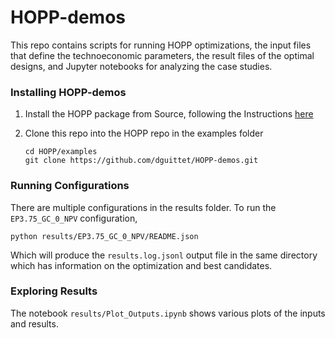 # HOPP-demos

This repo contains scripts for running HOPP optimizations, the input files that define the technoeconomic parameters, the result files of the optimal designs, and Jupyter notebooks for analyzing the case studies.

### Installing HOPP-demos

1. Install the HOPP package from Source, following the Instructions [here](https://github.com/nrel/hopp#installing-from-source)

2. Clone this repo into the HOPP repo in the examples folder
   ```
   cd HOPP/examples
   git clone https://github.com/dguittet/HOPP-demos.git
   ```

### Running Configurations

There are multiple configurations in the results folder. To run the `EP3.75_GC_0_NPV` configuration,

```
python results/EP3.75_GC_0_NPV/README.json
```

Which will produce the `results.log.jsonl` output file in the same directory which has information on the optimization and best candidates.

### Exploring Results

The notebook `results/Plot_Outputs.ipynb` shows various plots of the inputs and results.
